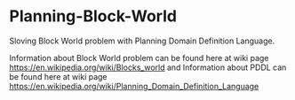 # Planning-Block-World
Sloving Block World problem with Planning Domain Definition Language.

Information about Block World problem can be found here at wiki page https://en.wikipedia.org/wiki/Blocks_world
and Information about PDDL can be found here at wiki page https://en.wikipedia.org/wiki/Planning_Domain_Definition_Language 
